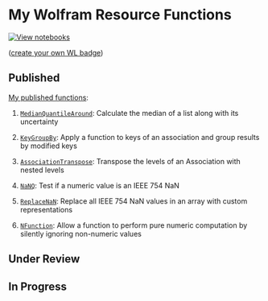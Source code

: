 # My Wolfram Resource Functions
[![View notebooks](http://wolfr.am/HAAhzkRq)](http://wolfr.am/URFCP170)

([create your own WL badge](https://www.wolframcloud.com/obj/github-cloud/form/BadgeCreation))

## Published
[My published functions](https://resources.wolframcloud.com/FunctionRepository/search/?i=ting+sun):

1. [`MedianQuantileAround`](https://resources.wolframcloud.com/FunctionRepository/resources/MedianQuantileAround/):
Calculate the median of a list along with its uncertainty

2. [`KeyGroupBy`](https://resources.wolframcloud.com/FunctionRepository/resources/KeyGroupBy):
Apply a function to keys of an association and group results by modified keys

3. [`AssociationTranspose`](https://resources.wolframcloud.com/FunctionRepository/resources/AssociationTranspose):
Transpose the levels of an Association with nested levels

4. [`NaNQ`](NaNQ-Definition.nb): Test if a numeric value is an IEEE 754 NaN
5. [`ReplaceNaN`](ReplaceNaN-Definition.nb): Replace all IEEE 754 NaN values in an array with custom representations
6. [`NFunction`](NFunction-Definition.nb): Allow a function to perform pure numeric computation by silently ignoring non-numeric values


## Under Review




## In Progress
